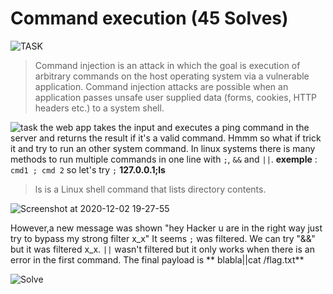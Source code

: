 # Command execution (45 Solves)
![TASK](https://user-images.githubusercontent.com/61760291/100906059-0ad90e00-34c9-11eb-9328-8cf2fb89cb77.png)

>Command injection is an attack in which the goal is execution of arbitrary commands on the host operating system via a vulnerable application. Command injection attacks are possible when an application passes unsafe user supplied data (forms, cookies, HTTP headers etc.) to a system shell.

![task](https://user-images.githubusercontent.com/61760291/100906560-96529f00-34c9-11eb-9a65-6a04aa5c8cc9.png)
the web app takes the input and executes a ping command in the server and returns the result if it's a valid command.
Hmmm so what if trick it and try to run an other system command.
In linux systems there is many methods to run multiple commands in one line with `;`, `&&` and `||`.
__exemple__ : `cmd1 ; cmd 2`
so let's try `;`
**127.0.0.1;ls** 
>ls is a Linux shell command that lists directory contents.

![Screenshot at 2020-12-02 19-27-55](https://user-images.githubusercontent.com/61760291/100908820-3c070d80-34cc-11eb-95cf-d9beddeb775e.png)

However,a new message was shown "hey Hacker u are in the right way just try to bypass my strong filter x_x"
It seems `;` was filtered.
We can try "&&" but it was filtered x_x.
`||` wasn't filtered but it only works when there is an error in the first command.
The final payload is ** blabla||cat /flag.txt**

![Solve](https://user-images.githubusercontent.com/61760291/100911738-e6346480-34cf-11eb-9961-d59724149e2f.png)


